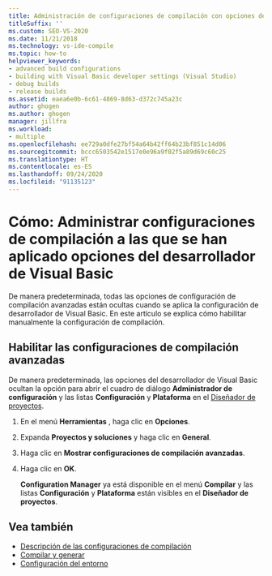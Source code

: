```yaml
---
title: Administración de configuraciones de compilación con opciones de desarrollador de Visual Basic
titleSuffix: ''
ms.custom: SEO-VS-2020
ms.date: 11/21/2018
ms.technology: vs-ide-compile
ms.topic: how-to
helpviewer_keywords:
- advanced build configurations
- building with Visual Basic developer settings (Visual Studio)
- debug builds
- release builds
ms.assetid: eaea6e0b-6c61-4869-8d63-d372c745a23c
author: ghogen
ms.author: ghogen
manager: jillfra
ms.workload:
- multiple
ms.openlocfilehash: ee729a0dfe27bf54a64b42ff64b23bf851c14d06
ms.sourcegitcommit: bccc6503542e1517e0e96a9f02f5a89d69c60c25
ms.translationtype: HT
ms.contentlocale: es-ES
ms.lasthandoff: 09/24/2020
ms.locfileid: "91135123"
---
```

# <a name="how-to-manage-build-configurations-with-visual-basic-developer-settings-applied"></a>Cómo: Administrar configuraciones de compilación a las que se han aplicado opciones del desarrollador de Visual Basic

De manera predeterminada, todas las opciones de configuración de compilación avanzadas están ocultas cuando se aplica la configuración de desarrollador de Visual Basic. En este artículo se explica cómo habilitar manualmente la configuración de compilación.

## <a name="enable-advanced-build-configurations"></a>Habilitar las configuraciones de compilación avanzadas

De manera predeterminada, las opciones del desarrollador de Visual Basic ocultan la opción para abrir el cuadro de diálogo **Administrador de configuración** y las listas **Configuración** y **Plataforma** en el [Diseñador de proyectos](../ide/reference/application-page-project-designer-visual-basic.md).

1. En el menú **Herramientas** , haga clic en **Opciones**.

2. Expanda **Proyectos y soluciones** y haga clic en **General**.

3. Haga clic en **Mostrar configuraciones de compilación avanzadas**.

4. Haga clic en **OK**.

     **Configuration Manager** ya está disponible en el menú **Compilar** y las listas **Configuración** y **Plataforma** están visibles en el **Diseñador de proyectos**.

## <a name="see-also"></a>Vea también

- [Descripción de las configuraciones de compilación](../ide/understanding-build-configurations.md)
- [Compilar y generar](../ide/compiling-and-building-in-visual-studio.md)
- [Configuración del entorno](../ide/environment-settings.md)
